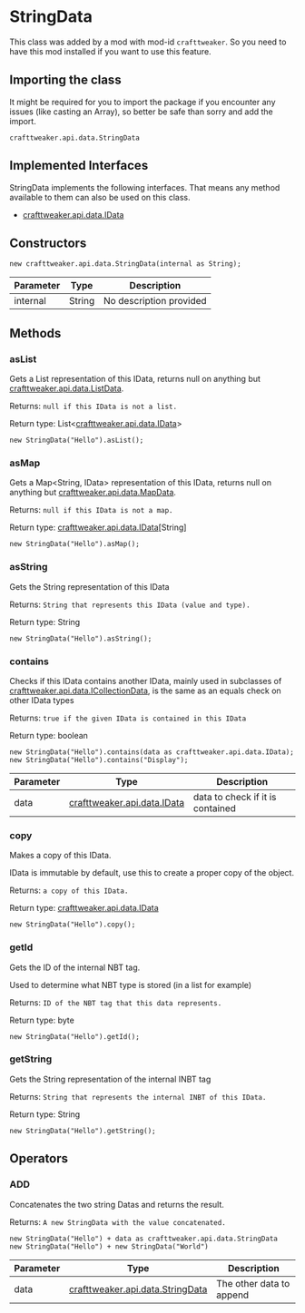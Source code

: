 # StringData



This class was added by a mod with mod-id `crafttweaker`. So you need to have this mod installed if you want to use this feature.

## Importing the class
It might be required for you to import the package if you encounter any issues (like casting an Array), so better be safe than sorry and add the import.  
```zenscript
crafttweaker.api.data.StringData
```

## Implemented Interfaces
StringData implements the following interfaces. That means any method available to them can also be used on this class.  
- [crafttweaker.api.data.IData](/vanilla/api/data/IData)

## Constructors
```zenscript
new crafttweaker.api.data.StringData(internal as String);
```
| Parameter | Type | Description |
|-----------|------|-------------|
| internal | String | No description provided |



## Methods
### asList

Gets a List<IData> representation of this IData, returns null on anything but [crafttweaker.api.data.ListData](/vanilla/api/data/ListData).

 Returns: `null if this IData is not a list.`

Return type: List&lt;[crafttweaker.api.data.IData](/vanilla/api/data/IData)&gt;

```zenscript
new StringData("Hello").asList();
```

### asMap

Gets a Map<String, IData> representation of this IData, returns null on anything but [crafttweaker.api.data.MapData](/vanilla/api/data/MapData).

 Returns: `null if this IData is not a map.`

Return type: [crafttweaker.api.data.IData](/vanilla/api/data/IData)[String]

```zenscript
new StringData("Hello").asMap();
```

### asString

Gets the String representation of this IData

 Returns: `String that represents this IData (value and type).`

Return type: String

```zenscript
new StringData("Hello").asString();
```

### contains

Checks if this IData contains another IData, mainly used in subclasses of [crafttweaker.api.data.ICollectionData](/vanilla/api/data/ICollectionData), is the same as an equals check on other IData types

 Returns: `true if the given IData is contained in this IData`

Return type: boolean

```zenscript
new StringData("Hello").contains(data as crafttweaker.api.data.IData);
new StringData("Hello").contains("Display");
```

| Parameter | Type | Description |
|-----------|------|-------------|
| data | [crafttweaker.api.data.IData](/vanilla/api/data/IData) | data to check if it is contained |


### copy

Makes a copy of this IData.

 IData is immutable by default, use this to create a proper copy of the object.

 Returns: `a copy of this IData.`

Return type: [crafttweaker.api.data.IData](/vanilla/api/data/IData)

```zenscript
new StringData("Hello").copy();
```

### getId

Gets the ID of the internal NBT tag.

 Used to determine what NBT type is stored (in a list for example)

 Returns: `ID of the NBT tag that this data represents.`

Return type: byte

```zenscript
new StringData("Hello").getId();
```

### getString

Gets the String representation of the internal INBT tag

 Returns: `String that represents the internal INBT of this IData.`

Return type: String

```zenscript
new StringData("Hello").getString();
```


## Operators
### ADD

Concatenates the two string Datas and returns the result.

 Returns: `A new StringData with the value concatenated.`

```zenscript
new StringData("Hello") + data as crafttweaker.api.data.StringData
new StringData("Hello") + new StringData("World")
```

| Parameter | Type | Description |
|-----------|------|-------------|
| data | [crafttweaker.api.data.StringData](/vanilla/api/data/StringData) | The other data to append |

